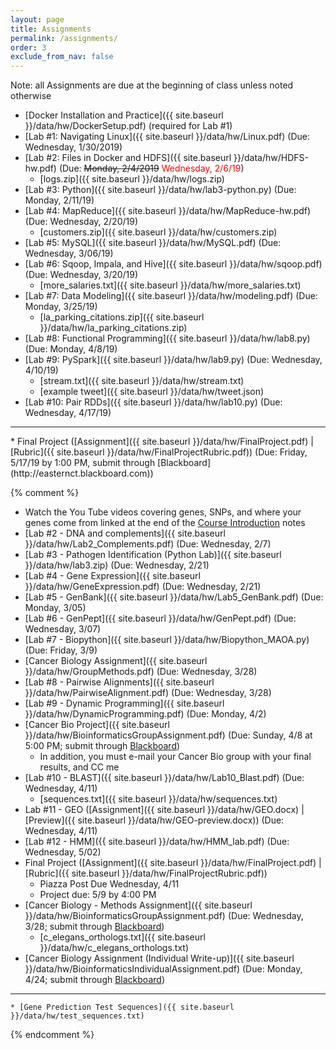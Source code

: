 ```yaml
---
layout: page
title: Assignments 
permalink: /assignments/
order: 3
exclude_from_nav: false
---
```


Note: all Assignments are due at the beginning of class unless noted otherwise

* [Docker Installation and Practice]({{ site.baseurl }}/data/hw/DockerSetup.pdf) (required for Lab #1)  
* [Lab #1: Navigating Linux]({{ site.baseurl }}/data/hw/Linux.pdf) (Due: Wednesday, 1/30/2019) 
* [Lab #2: Files in Docker and HDFS]({{ site.baseurl }}/data/hw/HDFS-hw.pdf) (Due: <strike>Monday, 2/4/2019</strike><span style = "color:red"> Wednesday, 2/6/19</span>)
    * [logs.zip]({{ site.baseurl }}/data/hw/logs.zip)
* [Lab #3: Python]({{ site.baseurl }}/data/hw/lab3-python.py) (Due: Monday, 2/11/19)
* [Lab #4: MapReduce]({{ site.baseurl }}/data/hw/MapReduce-hw.pdf) (Due: Wednesday, 2/20/19)
    * [customers.zip]({{ site.baseurl }}/data/hw/customers.zip)
* [Lab #5: MySQL]({{ site.baseurl }}/data/hw/MySQL.pdf) (Due: Wednesday, 3/06/19)
* [Lab #6: Sqoop, Impala, and Hive]({{ site.baseurl }}/data/hw/sqoop.pdf) (Due: Wednesday, 3/20/19)
    * [more_salaries.txt]({{ site.baseurl }}/data/hw/more_salaries.txt)
* [Lab #7: Data Modeling]({{ site.baseurl }}/data/hw/modeling.pdf) (Due: Monday, 3/25/19)
    * [la_parking_citations.zip]({{ site.baseurl }}/data/hw/la_parking_citations.zip)
* [Lab #8: Functional Programming]({{ site.baseurl }}/data/hw/lab8.py) (Due: Monday, 4/8/19)
* [Lab #9: PySpark]({{ site.baseurl }}/data/hw/lab9.py) (Due: Wednesday, 4/10/19)
    * [stream.txt]({{ site.baseurl }}/data/hw/stream.txt)
    * [example tweet]({{ site.baseurl }}/data/hw/tweet.json)
* [Lab #10: Pair RDDs]({{ site.baseurl }}/data/hw/lab10.py) (Due: Wednesday, 4/17/19)
<hr>
* Final Project ([Assignment]({{ site.baseurl }}/data/hw/FinalProject.pdf) | 
[Rubric]({{ site.baseurl }}/data/hw/FinalProjectRubric.pdf)) (Due: Friday, 5/17/19 by 1:00 PM, submit through [Blackboard](http://easternct.blackboard.com))

{% comment %}
* Watch the You Tube videos covering genes, SNPs, and where your genes come from linked at the end of the <a href = "../notes/">Course Introduction</a> notes
* [Lab #2 - DNA and complements]({{ site.baseurl }}/data/hw/Lab2_Complements.pdf) (Due: Wednesday, 2/7) 
* [Lab #3 - Pathogen Identification (Python Lab)]({{ site.baseurl }}/data/hw/lab3.zip) (Due: Wednesday, 2/21) 
* [Lab #4 - Gene Expression]({{ site.baseurl }}/data/hw/GeneExpression.pdf) (Due: Wednesday, 2/21) 
* [Lab #5 - GenBank]({{ site.baseurl }}/data/hw/Lab5_GenBank.pdf) (Due: Monday, 3/05) 
* [Lab #6 - GenPept]({{ site.baseurl }}/data/hw/GenPept.pdf) (Due: Wednesday, 3/07) 
* [Lab #7 - Biopython]({{ site.baseurl }}/data/hw/Biopython_MAOA.py) (Due: Friday, 3/9) 
* [Cancer Biology Assignment]({{ site.baseurl }}/data/hw/GroupMethods.pdf) (Due: Wednesday, 3/28) 
* [Lab #8 - Pairwise Alignments]({{ site.baseurl }}/data/hw/PairwiseAlignment.pdf) (Due: Wednesday, 3/28) 
* [Lab #9 - Dynamic Programming]({{ site.baseurl }}/data/hw/DynamicProgramming.pdf) (Due: Monday, 4/2) 
* [Cancer Bio Project]({{ site.baseurl }}/data/hw/BioinformaticsGroupAssignment.pdf) (Due: Sunday, 4/8 at 5:00 PM; submit through [Blackboard](http://easternct.blackboard.com))
    * In addition, you must e-mail your Cancer Bio group with your final results, and CC me 
* [Lab #10 - BLAST]({{ site.baseurl }}/data/hw/Lab10_Blast.pdf) (Due: Wednesday, 4/11) 
    * [sequences.txt]({{ site.baseurl }}/data/hw/sequences.txt) 
* Lab #11 - GEO ([Assignment]({{ site.baseurl }}/data/hw/GEO.docx) |
[Preview]({{ site.baseurl }}/data/hw/GEO-preview.docx)) (Due: Wednesday, 4/11)
* [Lab #12 - HMM]({{ site.baseurl }}/data/hw/HMM_lab.pdf) (Due: Wednesday, 5/02)
* Final Project ([Assignment]({{ site.baseurl }}/data/hw/FinalProject.pdf) | 
[Rubric]({{ site.baseurl }}/data/hw/FinalProjectRubric.pdf))
    * Piazza Post Due Wednesday, 4/11
    * Project due: 5/9 by 4:00 PM
* [Cancer Biology - Methods Assignment]({{ site.baseurl }}/data/hw/BioinformaticsGroupAssignment.pdf) (Due: Wednesday, 3/28; submit through [Blackboard](http://easternct.blackboard.com)) 
	* [c_elegans_orthologs.txt]({{ site.baseurl }}/data/hw/c_elegans_orthologs.txt) 
* [Cancer Biology Assignment (Individual Write-up)]({{ site.baseurl }}/data/hw/BioinformaticsIndividualAssignment.pdf) (Due: Monday, 4/24; submit through [Blackboard](http://easternct.blackboard.com)) 

***
	* [Gene Prediction Test Sequences]({{ site.baseurl }}/data/hw/test_sequences.txt)  
{% endcomment %}
